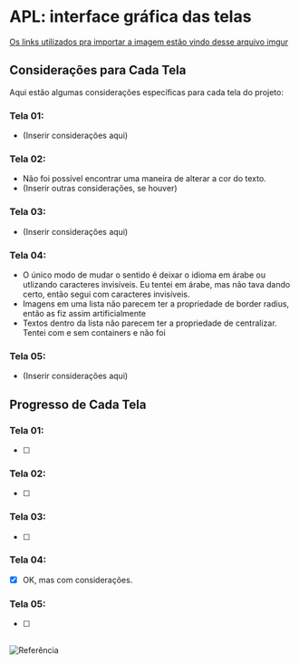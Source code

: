 # APL: interface gráfica das telas


[Os links utilizados pra importar a imagem estão vindo desse arquivo imgur](https://imgur.com/a/z74yhJk)

## Considerações para Cada Tela

Aqui estão algumas considerações específicas para cada tela do projeto:

### Tela 01:
- (Inserir considerações aqui)

### Tela 02:
- Não foi possível encontrar uma maneira de alterar a cor do texto.
- (Inserir outras considerações, se houver)

### Tela 03:
- (Inserir considerações aqui)

### Tela 04:
- O único modo de mudar o sentido é deixar o idioma em árabe ou utlizando caracteres invisíveis. Eu tentei em árabe, mas não tava dando certo, então segui com caracteres invisíveis. 
- Imagens em uma lista não parecem ter a propriedade de border radius, então as fiz assim artificialmente
- Textos dentro da lista não parecem ter a propriedade de centralizar. Tentei com e sem containers e não foi

### Tela 05:
- (Inserir considerações aqui)
## Progresso de Cada Tela


### Tela 01:
- [ ]

### Tela 02:
- [ ]

### Tela 03:
- [ ]

### Tela 04:
- [x] OK, mas com considerações.

### Tela 05:
- [ ]

## 
![Referência](https://imgur.com/oEh8asN.png)

